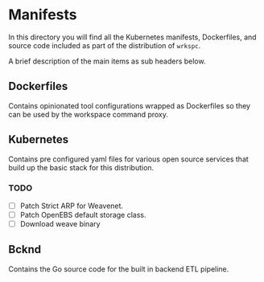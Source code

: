 # Manifests

In this directory you will find all the Kubernetes manifests, Dockerfiles, and source code included as part of the distribution of `wrkspc`.

A brief description of the main items as sub headers below.

## Dockerfiles

Contains opinionated tool configurations wrapped as Dockerfiles so they can be used by the workspace command proxy.

## Kubernetes

Contains pre configured yaml files for various open source services that build up the basic stack for this distribution.

### TODO
- [ ] Patch Strict ARP for Weavenet.
- [ ] Patch OpenEBS default storage class.
- [ ] Download weave binary

## Bcknd

Contains the Go source code for the built in backend ETL pipeline.
